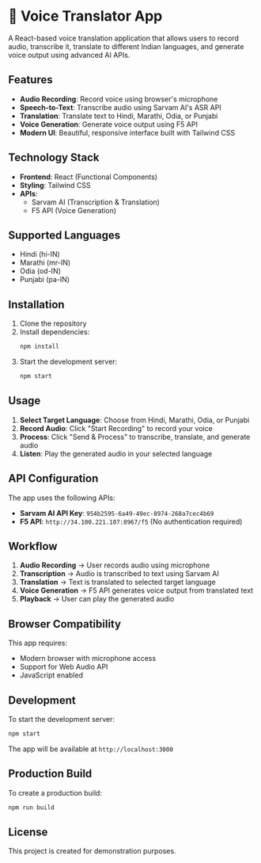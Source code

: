 # 🎤 Voice Translator App

A React-based voice translation application that allows users to record audio, transcribe it, translate to different Indian languages, and generate voice output using advanced AI APIs.

## Features

- **Audio Recording**: Record voice using browser's microphone
- **Speech-to-Text**: Transcribe audio using Sarvam AI's ASR API
- **Translation**: Translate text to Hindi, Marathi, Odia, or Punjabi
- **Voice Generation**: Generate voice output using F5 API
- **Modern UI**: Beautiful, responsive interface built with Tailwind CSS

## Technology Stack

- **Frontend**: React (Functional Components)
- **Styling**: Tailwind CSS
- **APIs**: 
  - Sarvam AI (Transcription & Translation)
  - F5 API (Voice Generation)

## Supported Languages

- Hindi (hi-IN)
- Marathi (mr-IN)
- Odia (od-IN)
- Punjabi (pa-IN)

## Installation

1. Clone the repository
2. Install dependencies:
   ```bash
   npm install
   ```
3. Start the development server:
   ```bash
   npm start
   ```

## Usage

1. **Select Target Language**: Choose from Hindi, Marathi, Odia, or Punjabi
2. **Record Audio**: Click "Start Recording" to record your voice
3. **Process**: Click "Send & Process" to transcribe, translate, and generate audio
4. **Listen**: Play the generated audio in your selected language

## API Configuration

The app uses the following APIs:
- **Sarvam AI API Key**: `954b2595-6a49-49ec-8974-268a7cec4b69`
- **F5 API**: `http://34.100.221.107:8967/f5` (No authentication required)

## Workflow

1. **Audio Recording** → User records audio using microphone
2. **Transcription** → Audio is transcribed to text using Sarvam AI
3. **Translation** → Text is translated to selected target language
4. **Voice Generation** → F5 API generates voice output from translated text
5. **Playback** → User can play the generated audio

## Browser Compatibility

This app requires:
- Modern browser with microphone access
- Support for Web Audio API
- JavaScript enabled

## Development

To start the development server:
```bash
npm start
```

The app will be available at `http://localhost:3000`

## Production Build

To create a production build:
```bash
npm run build
```

## License

This project is created for demonstration purposes.
